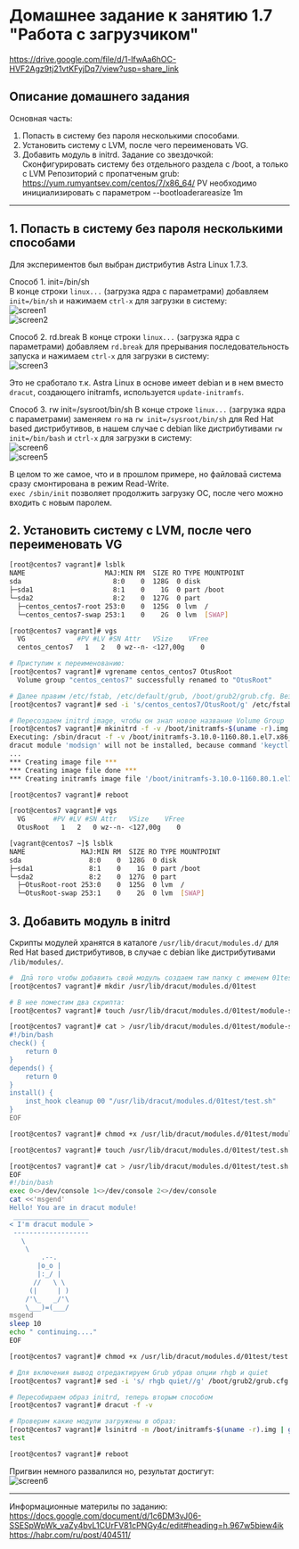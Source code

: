 # Домашнее задание к занятию 1.7 "Работа с загрузчиком"
https://drive.google.com/file/d/1-lfwAa6hOC-HVF2Agz9tj21vtKFyjDq7/view?usp=share_link


## Описание домашнего задания

Основная часть:    
1. Попасть в систему без пароля несколькими способами.
2. Установить систему с LVM, после чего переименовать VG.
3. Добавить модуль в initrd.
Задание со звездочкой:    
Сконфигурировать систему без отдельного раздела с /boot, а только с LVM
Репозиторий с пропатченым grub: https://yum.rumyantsev.com/centos/7/x86_64/
PV необходимо инициализировать с параметром --bootloaderareasize 1m

---


## 1. Попасть в систему без пароля несколькими способами

Для экспериментов был выбран дистрибутив Astra Linux 1.7.3.

Способ 1. init=/bin/sh    
В конце строки `linux...` (загрузка ядра с параметрами) добавляем `init=/bin/sh` и нажимаем `сtrl-x` для загрузки в систему:    
![screen1](content/01.png)    
![screen2](content/02.png)

Способ 2. rd.break
В конце строки `linux...` (загрузка ядра с параметрами) добавляем `rd.break` для прерывания последовательность запуска и нажимаем `сtrl-x` для загрузки в систему:    
![screen3](content/03.png)    

Это не сработало т.к. Astra Linux в основе имеет debian и в нем вместо `dracut`, создающего initramfs, используется `update-initramfs`.

Способ 3. rw init=/sysroot/bin/sh
В конце строке `linux...` (загрузка ядра с параметрами) заменяем `ro` на `rw init=/sysroot/bin/sh` для Red Hat based дистрибутивов, в нашем случае с debian like дистрибутивами `rw init=/bin/bash` и `сtrl-x` для загрузки в систему:    
![screen6](content/04.png)    
![screen5](content/05.png)    

В целом то же самое, что и в прошлом примере, но файловаā система сразу смонтирована в режим Read-Write.    
`exec /sbin/init` позволяет продолжить загрузку ОС, после чего можно входить с новым паролем.

## 2. Установить систему с LVM, после чего переименовать VG  

```bash
[root@centos7 vagrant]# lsblk
NAME                    MAJ:MIN RM  SIZE RO TYPE MOUNTPOINT
sda                       8:0    0  128G  0 disk 
├─sda1                    8:1    0    1G  0 part /boot
└─sda2                    8:2    0  127G  0 part 
  ├─centos_centos7-root 253:0    0  125G  0 lvm  /
  └─centos_centos7-swap 253:1    0    2G  0 lvm  [SWAP]

[root@centos7 vagrant]# vgs
  VG             #PV #LV #SN Attr   VSize    VFree
  centos_centos7   1   2   0 wz--n- <127,00g    0 

# Приступим к переименованию:
[root@centos7 vagrant]# vgrename centos_centos7 OtusRoot
  Volume group "centos_centos7" successfully renamed to "OtusRoot"

# Далее правим /etc/fstab, /etc/default/grub, /boot/grub2/grub.cfg. Везде заменяем старое название на новое:
[root@centos7 vagrant]# sed -i 's/centos_centos7/OtusRoot/g' /etc/fstab /etc/default/grub /boot/grub2/grub.cf

# Пересоздаем initrd image, чтобы он знал новое название Volume Group
[root@centos7 vagrant]# mkinitrd -f -v /boot/initramfs-$(uname -r).img $(uname -r)
Executing: /sbin/dracut -f -v /boot/initramfs-3.10.0-1160.80.1.el7.x86_64.img 3.10.0-1160.80.1.el7.x86_64
dracut module 'modsign' will not be installed, because command 'keyctl' could not be found!
...
*** Creating image file ***
*** Creating image file done ***
*** Creating initramfs image file '/boot/initramfs-3.10.0-1160.80.1.el7.x86_64.img' done ***

[root@centos7 vagrant]# reboot

[root@centos7 vagrant]# vgs
  VG       #PV #LV #SN Attr   VSize    VFree
  OtusRoot   1   2   0 wz--n- <127,00g    0 

[vagrant@centos7 ~]$ lsblk
NAME              MAJ:MIN RM  SIZE RO TYPE MOUNTPOINT
sda                 8:0    0  128G  0 disk 
├─sda1              8:1    0    1G  0 part /boot
└─sda2              8:2    0  127G  0 part 
  ├─OtusRoot-root 253:0    0  125G  0 lvm  /
  └─OtusRoot-swap 253:1    0    2G  0 lvm  [SWAP]

```

## 3. Добавить модуль в initrd

Скрипты модулей хранятся в каталоге `/usr/lib/dracut/modules.d/` для Red Hat based дистрибутивов, в случае с debian like дистрибутивами `/lib/modules/`.

```bash
#  Длā того чтобы добавить свой модуль создаем там папку с именем 01test:
[root@centos7 vagrant]# mkdir /usr/lib/dracut/modules.d/01test

# В нее поместим два скрипта:
[root@centos7 vagrant]# touch /usr/lib/dracut/modules.d/01test/module-setup.sh

[root@centos7 vagrant]# cat > /usr/lib/dracut/modules.d/01test/module-setup.sh << EOF
#!/bin/bash
check() {
    return 0
}
depends() {
    return 0
}
install() {
    inst_hook cleanup 00 "/usr/lib/dracut/modules.d/01test/test.sh"
}
EOF

[root@centos7 vagrant]# chmod +x /usr/lib/dracut/modules.d/01test/module-setup.sh

[root@centos7 vagrant]# touch /usr/lib/dracut/modules.d/01test/test.sh

[root@centos7 vagrant]# cat > /usr/lib/dracut/modules.d/01test/test.sh << 
EOF
#!/bin/bash
exec 0<>/dev/console 1<>/dev/console 2<>/dev/console
cat <<'msgend'
Hello! You are in dracut module!
 ___________________
< I'm dracut module >
 -------------------
   \
    \
        .--.
       |o_o |
       |:_/ |
      //   \ \
     (|     | )
    /'\_   _/'\
    \___)=(___/
msgend
sleep 10
echo " continuing...."
EOF

[root@centos7 vagrant]# chmod +x /usr/lib/dracut/modules.d/01test/test.sh

# Для включения вывод отредактируем Grub убрав опции rhgb и quiet
[root@centos7 vagrant]# sed -i 's/ rhgb quiet//g' /boot/grub2/grub.cfg

# Пересобираем образ initrd, теперь вторым способом
[root@centos7 vagrant]# dracut -f -v

# Проверим какие модули загружены в образ:
[root@centos7 vagrant]# lsinitrd -m /boot/initramfs-$(uname -r).img | grep test
test

[root@centos7 vagrant]# reboot
```

Пригвин немного развалился но, результат достигут:    
![screen6](content/06.png)   

---

Информационные материлы по заданию:    
https://docs.google.com/document/d/1c6DM3vJ06-SSESpWpWk_vaZy4bvL1CUrFV81cPNGy4c/edit#heading=h.967w5biew4ik    
https://habr.com/ru/post/404511/    
